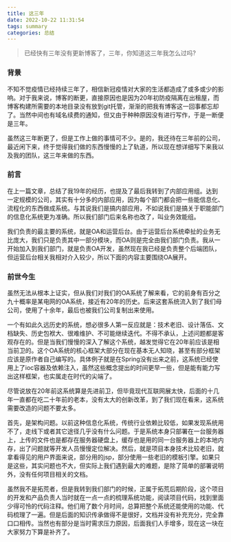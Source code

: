 ```yaml
---
title: 这三年
date: 2022-10-22 11:31:54
tags: summary
categories: 总结
---
```


> 已经快有三年没有更新博客了，三年，你知道这三年我怎么过吗?

### 背景

不知不觉疫情已经持续三年了，相信新冠疫情对大家的生活都造成了或多或少的影响。对于我来说，博客的断更，直接原因也是因为20年初防疫隔离在出租屋，而博客构建所需要的本地目录没有放到git托管，渐渐的把我有博客这一回事都忘却了。当然中间也有域名续费的通知，但又由于种种原因没有进行写作，于是一断便是三年。

虽然这三年断更了，但是工作上做的事情可不少。是的，我还待在三年前的公司，最近闲下来，终于觉得我们做的东西慢慢的上了轨道，所以现在想详细写下来我以及我的团队，这三年来做的东西。

### 前言

在上一篇文章，总结了我19年的经历，也提及了最后我转到了内部应用组。达到一定规模的公司，其实有十分多的内部应用，因为每个部门都会把一些能信息化、流程化的东西做成系统。与其说我们是搞内部应用，不如说我们是搞关于职能部门的信息化系统更为准确。所以我们部门后来名称也改了，叫业务效能组。

我们负责的最主要的系统，就是OA和运营后台。由于运营后台系统牵扯的业务无比庞大，我们只是负责其中一部分模块，而OA则是完全由我们部门负责。我从一开始加入到我们部门，就是负责OA开发，虽然现在我已经是负责整个后端团队，但运营后台相关我相对介入较少，所以下面的内容主要围绕OA展开。

### 前世今生

虽然无法从根本上证实，但从我们对我们的OA系统了解来看，它的前身有百分之九十概率是某电网的OA系统，接近有20年的历史。后来这套系统流入到了我们母公司，使用了十余年，最后也被我们公司复制出来使用。

一个有如此久远历史的系统，想必很多人第一反应就是：技术老旧、设计落伍、文档缺失、历史包袱大、很难维护、不可能继续迭代。不得不承认，上述问题都是客观存在的。但是当我们慢慢的深入了解这个系统，越发觉得它在20年前应该是相当前卫的。这个OA系统的核心框架大部分在现在基本无人知晓，甚至有部分框架应该是原作者自己编写的。具体例子就是在Spring没有出来之前，这系统已经使用上了ioc容器及依赖注入，虽然这些概念提出的时间更早一些，但是能有能力写出这样框架，也实属走在时代的尖端了。

尽管说放在20年前这系统算是先进前卫，但毕竟现代互联网展太快，后面的十几年一直都在吃二十年前的老本，没有太大的创新改革，到了我们现在看来，这系统需要改造的问题不要太多。

首先，是架构问题。以前这种信息化系统，传统行业依赖比较低，如果发现系统用不了，走线下或者其它途径几乎没有什么问题。于是系统本身只部署在一台服务器上，上传的文件也是都存在服务器硬盘上，缓存也是用的同一台服务器上的本地内存，出了问题就等开发人员慢慢定位解决。然后，就是项目本身技术比较老旧，就拿看得见的用户界面来说，部分用的jsp，部分使用一些老旧的模板引擎。如果只是这些，其实问题也不大，但实际上我们遇到最大的难题，是除了简单的部署说明外，没有任何项目相关的文档。

虽然我不是拓荒者，但是我转到我们部门的时候，正属于拓荒后期阶段，这个项目的开发和产品负责人当时就在一点一点的梳理系统功能，阅读项目代码，找到里面少得可怜的代码注释。他们用了数个月时间，总算把整个系统还能使用的功能、代码梳理了一遍。但是后面的知识传承做得不是很好，文档并没有补充充分，完全靠口口相传。当然也有部分是当时需求压力原因，后面我们人手增多，现在这一块在大家努力下算是补齐了。

